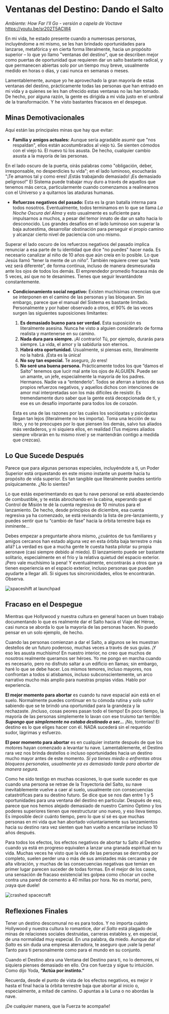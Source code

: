 # Ventanas del Destino: Dando el Salto

*Ambiente: How Far I’ll Go - versión a capela de Voctave*  
https://youtu.be/sr202T5ACW4

En mi vida, he estado presente cuando a numerosas personas, incluyéndome a mí mismo, se les han brindado oportunidades para lanzarse, metafórica y en cierta forma literalmente, hacia un propósito superior – lo que yo llamo "ventanas del destino", que se describen mejor como puertas de oportunidad que requieren dar un salto bastante radical, y que permanecen abiertas solo por un tiempo muy breve, usualmente medido en horas o días, y casi nunca en semanas o meses.

Lamentablemente, aunque yo he aprovechado la gran mayoría de estas ventanas del destino, prácticamente todas las personas que han entrado en mi vida y a quienes se les han ofrecido estas ventanas no las han tomado. De hecho, por alguna razón, la gente es dirigida a mi vida justo en el umbral de la transformación. Y he visto bastantes fracasos en el despegue.

## Minas Demotivacionales

Aquí están las principales minas que hay que evitar:
- **Familia y amigos actuales:** Aunque sería agradable asumir que "nos respaldan", ellos están acostumbrados al viejo tú. Se sienten cómodos con el viejo tú. El nuevo tú los asusta. De hecho, cualquier cambio asusta a la mayoría de las personas.

En el lado oscuro de la puerta, oirás palabras como "obligación, deber, irresponsable, no desperdicies tu vida"; en el lado luminoso, escucharás "¡Te amamos tal y como eres! ¡Estás trabajando demasiado! ¡Es demasiado peligroso!" El Sistema puede trabajar muy duro a través de aquellos que tenemos más cerca, particularmente cuando comenzamos a realinearnos con el Universo y a quitarnos las ataduras humanas.

- **Refuerzos negativos del pasado:** Esta es la gran batalla interna para todos nosotros. Eventualmente, todos terminamos en lo que se llama *La Noche Oscura del Alma* y esto usualmente es suficiente para impulsarnos a muchos, a pesar del temor innato de dar un salto hacia lo desconocido. Los grandes desafíos en el lado luminoso son superar la baja autoestima, desarrollar obstinación para perseguir el propio camino y alcanzar cierto nivel de paciencia con uno mismo.

Superar el lado oscuro de los refuerzos negativos del pasado implica renunciar a esa parte de tu identidad que dice "no puedes" hacer nada. Es necesario canalizar al niño de 10 años que aún creía en lo posible. Lo que Jesús llamó “tener la mente de un niño”. También requiere creer que “esta vez será diferente”, de forma continua, incluso de manera desmesurada ante los ojos de todos los demás. El emprendedor promedio fracasa más de 5 veces, así que no te desanimes. Tienes que seguir levantándote constantemente.

- **Condicionamiento social negativo:** Existen muchísimas creencias que se interponen en el camino de las personas y las bloquean. Sin embargo, parece que el manual del Sistema es bastante limitado. Personalmente y por haber observado a otros, el 90% de las veces surgen las siguientes suposiciones limitantes:
    1. **Es demasiado bueno para ser verdad.** Esta suposición es literalmente asesina. Nunca he visto a alguien considerarlo de forma realista y mantenerse en su camino.
    2. **Nada dura para siempre.** ¡Al contrario! Tú, por ejemplo, durarás para siempre. La vida, el amor y la sabiduría son eternos.
    3. **Habrá otra oportunidad.** Usualmente, si piensas esto, literalmente no la habrá. ¡Esta es la única!
    4. **No soy tan especial.** Te aseguro, ¡lo eres!
    5. **No seré una buena persona.** Prácticamente todos los que “damos el Salto” tenemos que lucir mal ante los ojos de ALGUIEN. Puede ser un amante, un jefe, especialmente la mayoría de los padres. Hermanos. Nadie va a “entenderlo”. Todos se aferran a tantos de sus propios refuerzos negativos, y aquellos dichos con intenciones de amor mal interpretadas son los más difíciles de resistir. Es tremendamente duro saber que la gente está decepcionada de ti, y ese es un desafío importante para todos los de corazón.

    Esta es una de las razones por las cuales los sociópatas y psicópatas llegan tan lejos (literalmente no les importa). Toma una lección de su libro, y no te preocupes por lo que piensen los demás, salvo tus aliados más verdaderos, y ni siquiera ellos, en realidad (Tus mejores aliados siempre vibrarán en tu mismo nivel y se mantendrán contigo a medida que crezcas).

## Lo Que Sucede Después

Parece que para algunas personas especiales, incluyéndote a ti, un Poder Superior está orquestando en este mismo instante un puente hacia tu propósito de vida superior. Es tan tangible que literalmente puedes sentirlo psíquicamente. ¿No lo sientes?

Lo que estás experimentando es que tu nave personal se está abasteciendo de combustible, y te estás abrochando en la cabina, esperando que el Control de Misión te dé la cuenta regresiva de 10 minutos para el lanzamiento. De hecho, desde principios de diciembre, esa cuenta regresiva ya ha comenzado, se está revisando la lista de pre-lanzamiento, y puedes sentir que tu “cambio de fase” hacia la órbita terrestre baja es inminente...

Debes empezar a preguntarte ahora mismo, ¿cuántos de tus familiares y amigos cercanos han estado alguna vez en esta órbita baja terrestre o más allá? La verdad es que a mucha gente le cuesta hasta pilotar su propia aeronave (casi siempre debido al miedo). El lanzamiento puede ser bastante solitario, especialmente en el frío y la relativa quietud del espacio exterior. ¡Pero vale muchísimo la pena! Y eventualmente, encontrarás a otros que ya tienen experiencia en el espacio exterior, incluso personas que pueden ayudarte a llegar allí. Si sigues tus sincronicidades, ellos te encontrarán. Observa.

![spaceshift at launchpad](https://user-images.githubusercontent.com/1125541/102628572-7fd65580-410f-11eb-8cb4-0b196ba0168d.png)

## Fracaso en el Despegue

Mientras que Hollywood y nuestra cultura en general hacen un buen trabajo documentando lo que es realmente dar el Salto hacia el Viaje del Héroe, casi nunca se aborda lo que la mayoría de las personas hacen. No puedo pensar en un solo ejemplo, de hecho.

Cuando las personas comienzan a dar el Salto, a algunos se les muestran destellos de un futuro poderoso, muchas veces a través de sus guías. ¡Y eso les asusta muchísimo! En nuestro interior, no creo que muchos de nosotros realmente queramos ser héroes. Yo me pongo en marcha cuando es necesario, pero no disfruto saltar a un edificio en llamas; sin embargo, haré lo que se debe hacer. Los mismos temores, incluso mayores, nos confrontan a todos si atisbamos, incluso subconscientemente, un arco narrativo mucho más amplio para nuestras propias vidas. Hablo por experiencia.

**El mejor momento para abortar** es cuando tu nave espacial aún está en el suelo. Normalmente puedes continuar en tu cómoda rutina y solo sufrir sabiendo que se te brindó una oportunidad para la grandeza y la rechazaste. ¡Incluso, cosas peores pasan todo el tiempo! En poco tiempo, la mayoría de las personas simplemente lo lavan con ese truismo tan terrible: ***Supongo que simplemente no estaba destinado a ser...*** ¡No, tonterías! El destino es lo que eliges hacer con él. NADA sucederá sin el requerido sudor, lágrimas y esfuerzo.

**El peor momento para abortar** es en cualquier instante después de que los motores hayan comenzado a levantar tu nave. Lamentablemente, el Destino rara vez nos brinda destellos o incluso oportunidades hacia un destino mucho mayor antes de este momento. *Si ya tienes miedo o enfrentas otros bloqueos personales, usualmente ya es demasiado tarde para abortar de manera segura.*

Como he sido testigo en muchas ocasiones, lo que suele suceder es que cuando una persona se retrae de la Trayectoria del Salto, su nave inevitablemente vuelve a caer al suelo, usualmente con consecuencias catastróficas para su destino futuro. Se dice que se nos dan entre 1 y 5 oportunidades para una ventana del destino en particular. Después de eso, parece que nos hemos alejado demasiado de nuestro Camino Óptimo y los poderes superiores tienen que reestructurar uno nuevo, y eso lleva tiempo. Es imposible decir cuánto tiempo, pero lo que sí sé es que muchas personas en mi vida que han abortado voluntariamente sus lanzamientos hacia su destino rara vez sienten que han vuelto a encarrilarse incluso 10 años después.

Para todos los efectos, los efectos negativos de abortar tu Salto al Destino cuando ya está en progreso equivalen a lanzar una granada espiritual en tu vida. Muchas veces he visto que la vida de las personas se derrumba por completo, suelen perder una o más de sus amistades más cercanas y de alta vibración, y muchas de las consecuencias negativas que temían en primer lugar parecen suceder de todas formas. En el mejor de los casos, una sensación de fracaso existencial les golpea como chocar un coche contra una pared de cemento a 40 millas por hora. No es mortal, pero, ¡vaya que duele!

![crashed spacecraft](https://user-images.githubusercontent.com/1125541/102628653-a4cac880-410f-11eb-9a29-170d68230273.png)

## Reflexiones Finales

Tener un destino descomunal no es para todos. Y no importa cuánto Hollywood y nuestra cultura lo romantice, *dar el Salto* está plagado de minas de relaciones sociales destruidas, carreras estables y, en especial, de una normalidad muy especial. En una palabra, da miedo. Aunque *dar el Salto* es sin duda una empresa aterradora, te aseguro que ¡vale la pena! Tanto para ti personalmente como para el mundo en su conjunto.

Cuando el Destino abra una Ventana del Destino para ti, no lo demores, ni siquiera pienses demasiado en ello. Ora con fuerza y sigue tu intuición. Como dijo Yoda, **“Actúa por instinto.”**

Recuerda, desde el punto de vista de los efectos negativos, es mejor ir hasta el final hacia la órbita terrestre baja que abortar al inicio o, especialmente, a mitad de camino. O apuntas a la Luna o no abordas la nave.

¡De cualquier manera, que la Fuerza te acompañe!
